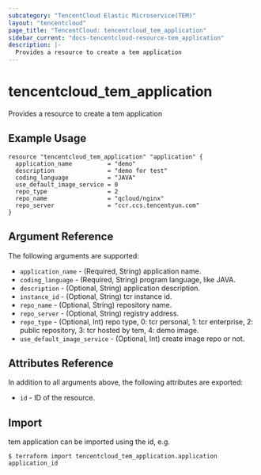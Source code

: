 ```yaml
---
subcategory: "TencentCloud Elastic Microservice(TEM)"
layout: "tencentcloud"
page_title: "TencentCloud: tencentcloud_tem_application"
sidebar_current: "docs-tencentcloud-resource-tem_application"
description: |-
  Provides a resource to create a tem application
---
```


# tencentcloud_tem_application

Provides a resource to create a tem application

## Example Usage

```hcl
resource "tencentcloud_tem_application" "application" {
  application_name          = "demo"
  description               = "demo for test"
  coding_language           = "JAVA"
  use_default_image_service = 0
  repo_type                 = 2
  repo_name                 = "qcloud/nginx"
  repo_server               = "ccr.ccs.tencentyun.com"
}
```

## Argument Reference

The following arguments are supported:

* `application_name` - (Required, String) application name.
* `coding_language` - (Required, String) program language, like JAVA.
* `description` - (Optional, String) application description.
* `instance_id` - (Optional, String) tcr instance id.
* `repo_name` - (Optional, String) repository name.
* `repo_server` - (Optional, String) registry address.
* `repo_type` - (Optional, Int) repo type, 0: tcr personal, 1: tcr enterprise, 2: public repository, 3: tcr hosted by tem, 4: demo image.
* `use_default_image_service` - (Optional, Int) create image repo or not.

## Attributes Reference

In addition to all arguments above, the following attributes are exported:

* `id` - ID of the resource.



## Import

tem application can be imported using the id, e.g.
```
$ terraform import tencentcloud_tem_application.application application_id
```

